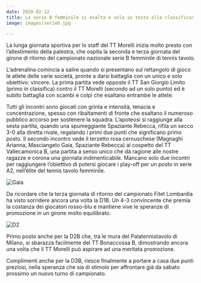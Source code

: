 ```yaml
---
date: 2020-02-12
title: La serie B femminile si esalta e vola in testa alla classifica!
image: images/serieb.jpg

---
```


La lunga giornata sportiva per lo staff del TT Morelli inizia molto presto con l’allestimento della
palestra, che ospita la seconda e terza giornata del girone di ritorno del campionato nazionale
serie B femminile di tennis tavolo.

L’adrenalina comincia a salire quando si presentano sul rettangolo di gioco le atlete delle varie
società, pronte a darsi battaglia con un unico e solo obiettivo: vincere.
La prima partita vede opposte il TT San Giorgio Limito (primo in classifica) contro il TT Morelli
(secondo ad un solo punto) ed è subito battaglia con scambi e colpi che esaltano entrambe le
atlete.

Tutti gli incontri sono giocati con grinta e intensità, tenacia e concentrazione, spesso con
ribaltamenti di fronte che esaltano il numeroso pubblico accorso per sostenere la squadra.
L’apoteosi si raggiunge alla sesta partita, quando una spumeggiante Spaziante Rebecca, rifila
un secco 3-0 alla diretta rivale, regalando i primi due punti che significano primo posto.
Il secondo incontro vede il terzetto rosa cernuschese (Magnaghi Arianna, Masciangelo Gaia,
Spaziante Rebecca) al cospetto del TT Vallecamonica B, una partita a senso unico che dà
ragione alle nostre ragazze e corona una giornata indimenticabile. Mancano solo due incontri
per raggiungere l’obiettivo di potersi giocare i play-off per un posto in serie A2, nell’élite del
tennis tavolo femminile.

![Gaia](/images/serie-b-gaia.jpg)

Da ricordare che la terza giornata di ritorno del campionato Fitet Lombardia ha visto sorridere
ancora una volta la D1B. Un 4-3 convincente che premia la costanza dei giocatori rosso-blu e
mantiene vive le speranze di promozione in un girone molto equilibrato.

![D2](/images/luciano.jpg)

Primo posto anche per la D2B che, tra le mura del Palatennistavolo di Milano, si sbarazza
facilmente del TT Bonaccossa B, dimostrando ancora una volta che il TT Morelli può aspirare
ad una meritata promozione.

Complimenti anche per la D3B, riesce finalmente a portare a casa due punti preziosi, nella
speranza che sia di stimolo per affrontare già da sabato prossimo un nuovo turno di
campionato.


